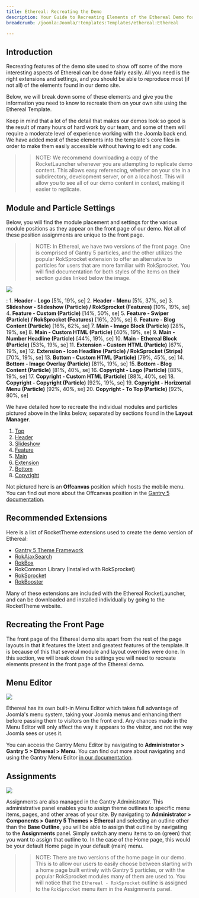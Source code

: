 ```yaml
---
title: Ethereal: Recreating the Demo
description: Your Guide to Recreating Elements of the Ethereal Demo for Joomla
breadcrumb: /joomla:Joomla/!templates:Templates/ethereal:Ethereal

---
```


Introduction
-----

Recreating features of the demo site used to show off some of the more interesting aspects of Ethereal can be done fairly easily. All you need is the right extensions and settings, and you should be able to reproduce most (if not all) of the elements found in our demo site.

Below, we will break down some of these elements and give you the information you need to know to recreate them on your own site using the Ethereal Template.

Keep in mind that a lot of the detail that makes our demos look so good is the result of many hours of hard work by our team, and some of them will require a moderate level of experience working with the Joomla back end. We have added most of these elements into the template's core files in order to make them easily accessible without having to edit any code.

>> NOTE: We recommend downloading a copy of the RocketLauncher whenever you are attempting to replicate demo content. This allows easy referencing, whether on your site in a subdirectory, development server, or on a localhost. This will allow you to see all of our demo content in context, making it easier to replicate.

Module and Particle Settings
-----

Below, you will find the module placement and settings for the various module positions as they appear on the front page of our demo. Not all of these position assignments are unique to the front page.

>> NOTE: In Ethereal, we have two versions of the front page. One is comprised of Gantry 5 particles, and the other utilizes the popular RokSprocket extension to offer an alternative to particles for users that are more familiar with RokSprocket. You will find documentation for both styles of the items on their section guides linked below the image.

![](assets/ethereal2.jpeg)

:   1. **Header - Logo** [5%, 19%, se]
    2. **Header - Menu** [5%, 37%, se]
    3. **Slideshow - Slideshow (Particle) / RokSprocket (Features)** [10%, 19%, se]
    4. **Feature - Custom (Particle)** [14%, 50%, se]
    5. **Feature - Swiper (Particle) / RokSprocket (Features)** [16%, 20%, se]
    6. **Feature - Blog Content (Particle)** [16%, 62%, se]
    7. **Main - Image Block (Particle)** [28%, 19%, se]
    8. **Main - Custom HTML (Particle)** [40%, 19%, se]
    9. **Main - Number Headline (Particle)** [44%, 19%, se]
    10. **Main - Ethereal Block (Particle)** [53%, 19%, se]
    11. **Extension - Custom HTML (Particle)** [67%, 19%, se]
    12. **Extension - Icon Headline (Particle) / RokSprocket (Strips)** [70%, 19%, se]
    13. **Bottom - Custom HTML (Particle)** [79%, 45%, se]
    14. **Bottom - Image Overlay (Particle)** [81%, 19%, se]
    15. **Bottom - Blog Content (Particle)** [81%, 40%, se]
    16. **Copyright - Logo (Particle)** [88%, 19%, se]
    17. **Copyright - Custom HTML (Particle)** [88%, 40%, se]
    18. **Copyright - Copyright (Particle)** [92%, 19%, se]
    19. **Copyright - Horizontal Menu (Particle)** [92%, 40%, se]
    20. **Copyright - To Top (Particle)** [92%, 80%, se]

We have detailed how to recreate the individual modules and particles pictured above in the links below, separated by sections found in the **Layout Manager**.

1. [Top](demo_top.md)
2. [Header](demo_header.md)
3. [Slideshow](demo_slideshow.md)
4. [Feature](demo_feature.md)
5. [Main](demo_main.md)
6. [Extension](demo_extension.md)
7. [Bottom](demo_bottom.md)
8. [Copyright](demo_copyright.md)

Not pictured here is an **Offcanvas** position which hosts the mobile menu. You can find out more about the Offcanvas position in the [Gantry 5 documentation](http://docs.gantry.org/gantry5/configure/layout-manager#offcanvas-section).

Recommended Extensions
-----

Here is a list of RocketTheme extensions used to create the demo version of Ethereal:

* [Gantry 5 Theme Framework](http://gantry.org/)
* [RokAjaxSearch](http://www.rockettheme.com/joomla/extensions/rokajaxsearch)
* [RokBox](http://www.rockettheme.com/joomla/extensions/rokbox)
* RokCommon Library (Installed with RokSprocket)
* [RokSprocket](http://www.rockettheme.com/joomla/extensions/roksprocket)
* [RokBooster](http://www.rockettheme.com/joomla/extensions/rokbooster)

Many of these extensions are included with the Ethereal RocketLauncher, and can be downloaded and installed individually by going to the RocketTheme website.

Recreating the Front Page
-----

The front page of the Ethereal demo sits apart from the rest of the page layouts in that it features the latest and greatest features of the template. It is because of this that several module and layout overrides were done. In this section, we will break down the settings you will need to recreate elements present in the front page of the Ethereal demo.

Menu Editor
-----

![](assets/menu_1.jpeg)

Ethereal has its own built-in Menu Editor which takes full advantage of Joomla's menu system, taking your Joomla menus and enhancing them before passing them to visitors on the front end. Any chances made in the Menu Editor will only affect the way it appears to the visitor, and not the way Joomla sees or uses it.

You can access the Gantry Menu Editor by navigating to **Administrator > Gantry 5 > Ethereal > Menu**. You can find out more about navigating and using the Gantry Menu Editor [in our documentation](http://docs.gantry.org/gantry5/configure/menu-editor).

Assignments
-----

![](assets/assignments_1.jpeg)

Assignments are also managed in the Gantry Administrator. This administrative panel enables you to assign theme outlines to specific menu items, pages, and other areas of your site. By navigating to **Administrator > Components > Gantry 5 Themes > Ethereal** and selecting an outline other than the **Base Outline**, you will be able to assign that outline by navigating to the **Assignments** panel. Simply switch any menu items to on (green) that you want to assign that outline to. In the case of the Home page, this would be your default Home page in your default (main) menu.

>> NOTE: There are two versions of the home page in our demo. This is to allow our users to easily choose between starting with a home page built entirely with Gantry 5 particles, or with the popular RokSprocket modules many of them are used to. You will notice that the `Ethereal - RokSprocket` outline is assigned to the `RokSprocket` menu item in the Assignments panel.
